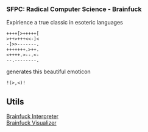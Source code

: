 ### SFPC: Radical Computer Science - Brainfuck

Expirience a true classic in esoteric languages

```
++++[>+++++[
>++>+++<<-]<
-]>>-------.
+++++++.>++.
<++++.>--.<-
--.--------.
```

generates this beautiful emoticon
```
!(>,<)!
```

## Utils
[Brainfuck Interpreter](http://brainfuck.tk/)  
[Brainfuck Visualizer](http://fatiherikli.github.io/brainfuck-visualizer/)
